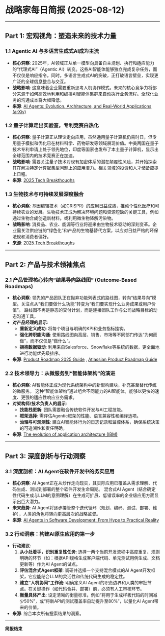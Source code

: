 # 战略家每日简报 (2025-08-12)

---

## Part 1: 宏观视角：塑造未来的技术力量

### 1.1 **Agentic AI 与多语言生成式AI成为主流**
- **核心洞察**: 2025年，AI领域正从单一模型向具备自主规划、执行和适应能力的“代理式AI”（Agentic AI）转变。这些AI智能体能够独立完成复杂任务，而不仅仅是响应指令。同时，多语言生成式AI的突破，正打破语言壁垒，实现更广泛的全球信息整合与交互。
- **战略影响**: 这意味着企业需要重新思考人机协作模式。未来的核心竞争力将部分来源于如何高效地利用和编排AI智能体集群来自动执行业务流程。全球化业务的沟通成本将大幅降低。
- **来源**: [AI Agents: Evolution, Architecture, and Real-World Applications (arXiv)](https://arxiv.org/html/2503.12687v1) <mcreference link="https://arxiv.org/html/2503.12687v1" index="1"></mcreference>

### 1.2 **量子计算走出实验室，专利竞赛白热化**
- **核心洞察**: 量子计算正从理论走向应用，虽然通用量子计算机仍需时日，但专用量子模拟和优化已在材料科学、药物研发等领域展现价值。中美两国在量子技术专利申请上处于领先地位，印度等国家也发布了本土量子计算机，显示出全球范围内的技术竞赛正在加速。
- **战略影响**: 需要关注量子技术对现有加密体系的潜在颠覆性风险，并开始探索其在解决特定计算密集型问题上的应用潜力。相关领域的投资和人才储备应提上日程。
- **来源**: [2025 Tech Breakthoughs](https://www.google.com/search?q=2025+tech+breakthroughs)

### 1.3 **生物技术与可持续发展深度融合**
- **核心洞察**: 基因编辑技术（如CRISPR）的应用日益成熟，推动个性化医疗和可持续农业的发展。生物技术正成为解决环境问题和资源短缺的关键工具，例如通过生物合成创造新材料，或利用微生物降解污染物。
- **战略影响**: 消费品、农业、能源等行业将迎来由生物技术驱动的深刻变革。企业需关注供应链的“绿色化”和产品的生物基替代方案，以应对日益严格的环保法规和消费者偏好。
- **来源**: [2025 Tech Breakthoughs](https://www.google.com/search?q=2025+tech+breakthroughs)

---

## Part 2: 产品与技术领袖焦点

### 2.1 **产品管理核心转向“结果导向路线图” (Outcome-Based Roadmaps)**
- **核心洞察**: 领先的产品团队正在抛弃功能列表式的路线图，转向“结果导向”模型。关注点从“我们要做什么功能”转变为“我们要实现什么业务成果或用户价值”。<mcreference link="https://productschool.com/blog/product-strategy/what-is-a-product-roadmap" index="1"></mcreference> 路线图不再是静态的交付计划，而是连接团队工作与公司战略目标的动态沟通工具。<mcreference link="https://www.atlassian.com/agile/product-management/product-roadmaps" index="2"></mcreference>
- **对产品经理的启示**:
    - **重新定义成功**: 将每个项目与明确的KPI和业务指标挂钩。<mcreference link="https://www.productplan.com/learn/what-is-a-product-roadmap/" index="3"></mcreference>
    - **强化跨职能沟通**: 使用路线图向高层、销售、市场等不同部门传达“为何而做”，而不仅仅是“做什么”。<mcreference link="https://www.netguru.com/blog/a-guide-to-product-roadmaps" index="4"></mcreference>
    - **拥抱数据驱动**: 利用来自Salesforce、Snowflake等系统的数据，更全面地进行功能优先级排序。<mcreference link="https://www.airtable.com/articles/product-management-trends" index="5"></mcreference>
- **来源**: [Product Roadmap 2025 Guide](https://productschool.com/blog/product-strategy/what-is-a-product-roadmap) <mcreference link="https://productschool.com/blog/product-strategy/what-is-a-product-roadmap" index="1"></mcreference>, [Atlassian Product Roadmap Guide](https://www.atlassian.com/agile/product-management/product-roadmaps) <mcreference link="https://www.atlassian.com/agile/product-management/product-roadmaps" index="2"></mcreference>

### 2.2 **技术领导力：从微服务到“智能体架构”的演进**
- **核心洞察**: AI智能体正成为现代系统架构中的新型构建块，补充甚至替代传统的微服务。<mcreference link="https://www.ibm.com/think/insights/evolution-application-architecture" index="3"></mcreference> 这种“智能体架构”通过组合不同能力的AI智能体，能够以更快的速度、更强的适应性响应业务需求。
- **对架构师/技术负责人的启示**:
    - **技能栈更新**: 团队需要融合传统软件开发与AI工程技能。<mcreference link="https://www.ibm.com/think/insights/evolution-application-architecture" index="3"></mcreference>
    - **框架选择**: 需评估Agentic框架的性能、语言兼容性和编译选项。<mcreference link="https://www.ibm.com/think/insights/evolution-application-architecture" index="3"></mcreference>
    - **治理与可观测性**: 建立AI智能体行为的日志记录和监控体系，确保系统决策的可追溯性和责任明确。<mcreference link="https://www.ibm.com/think/topics/ai-agents" index="4"></mcreference>
- **来源**: [The evolution of application architecture (IBM)](https://www.ibm.com/think/insights/evolution-application-architecture) <mcreference link="https://www.ibm.com/think/insights/evolution-application-architecture" index="3"></mcreference>

---

## Part 3: 深度剖析与行动洞察

### 3.1 **深度剖析：AI Agent在软件开发中的务实应用**
- **核心洞察**: AI Agent正在从炒作走向现实，其实际应用已覆盖从需求理解、代码生成、测试到部署的整个软件开发生命周期。<mcreference link="https://flatlogic-manager.medium.com/ai-agents-in-software-development-from-hype-to-practical-reality-fb8502406427" index="5"></mcreference> 混合式AI Agent（结合确定性代码生成与LLM的意图理解）在生成可扩展、低错误率的企业级应用方面显示出巨大潜力。<mcreference link="https://flatlogic-manager.medium.com/ai-agents-in-software-development-from-hype-to-practical-reality-fb8502406427" index="5"></mcreference>
- **未来趋势**: AI Agent将逐步接管整个迭代循环（规划、编码、测试、部署、维护），人类的角色将转向更高层次的战略监督。<mcreference link="https://flatlogic-manager.medium.com/ai-agents-in-software-development-from-hype-to-practical-reality-fb8502406427" index="5"></mcreference>
- **来源**: [AI Agents in Software Development: From Hype to Practical Reality](https://flatlogic-manager.medium.com/ai-agents-in-software-development-from-hype-to-practical-reality-fb8502406427) <mcreference link="https://flatlogic-manager.medium.com/ai-agents-in-software-development-from-hype-to-practical-reality-fb8502406427" index="5"></mcreference>

### 3.2 **行动洞察：构建AI原生应用的第一步**
- **行动建议**:
    1.  **从小处着手，识别重复性任务**: 选择一两个当前开发流程中高度重复、规则明确的环节（如：根据API规格生成客户端代码、单元测试用例生成、文档更新等）作为AI Agent的试点。
    2.  **评估混合式Agent框架**: 调研并选择一个支持混合模式的AI Agent开发框架，它应能结合LLM的灵活性和传统代码生成的稳定性。
    3.  **建立“人机协同”工作流**: 明确定义AI Agent的职责边界和人类的审批节点。在关键操作（如代码合并、部署）前，必须有人工审核环节。<mcreference link="https://www.ibm.com/think/topics/ai-agents" index="4"></mcreference>
    4.  **衡量具体产出**: 设定清晰的衡量标准，例如“将用于生成样板代码的时间减少50%”，或“将新API的测试覆盖率自动提升至80%”，以量化AI Agent带来的价值。
- **来源**: 综合本次所有搜索结果的洞察。

---
**简报结束**